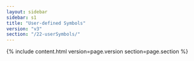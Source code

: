 ```yaml
---
layout: sidebar
sidebar: s1
title: "User-defined Symbols"
version: "v3"
section: "/22-userSymbols/"
---
```

{% include content.html version=page.version section=page.section %}